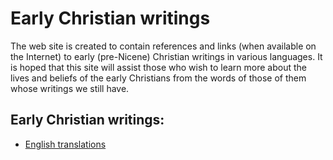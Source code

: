 # Early Christian writings

The web site is created to contain references and links (when available on the Internet) to early (pre-Nicene) Christian writings in various languages. It is hoped that this site will assist those who wish to learn more about the lives and beliefs of the early Christians from the words of those of them whose writings we still have.

## Early Christian writings:

* [English translations](eng/earlychristianwritings.html)
